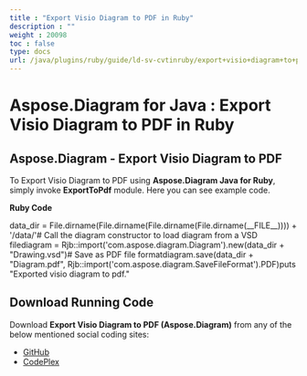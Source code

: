 ```yaml
---
title : "Export Visio Diagram to PDF in Ruby" 
description : "" 
weight : 20098 
toc : false
type: docs
url: /java/plugins/ruby/guide/ld-sv-cvtinruby/export+visio+diagram+to+pdf+in+ruby/
---
```


# Aspose.Diagram for Java : Export Visio Diagram to PDF in Ruby


## Aspose.Diagram - Export Visio Diagram to PDF

To Export Visio Diagram to PDF using **Aspose.Diagram Java for Ruby**, simply invoke **ExportToPdf** module. Here you can see example code.

**Ruby Code**

data\_dir = File.dirname(File.dirname(File.dirname(File.dirname(\_\_FILE\_\_)))) + '/data/'# Call the diagram constructor to load diagram from a VSD filediagram = Rjb::import('com.aspose.diagram.Diagram').new(data\_dir + "Drawing.vsd")# Save as PDF file formatdiagram.save(data\_dir + "Diagram.pdf", Rjb::import('com.aspose.diagram.SaveFileFormat').PDF)puts "Exported visio diagram to pdf."

## Download Running Code

Download **Export Visio Diagram to PDF (Aspose.Diagram)** from any of the below mentioned social coding sites:

*   [GitHub](https://github.com/asposediagram/Aspose.Diagram-for-Java/blob/master/Plugins/Aspose_Diagram_Java_for_Ruby/lib/asposediagramjava/Export/exporttopdf.rb)
*   [CodePlex](https://asposediagramjavaruby.codeplex.com/SourceControl/latest#lib/asposediagramjava/Export/exporttopdf.rb)

